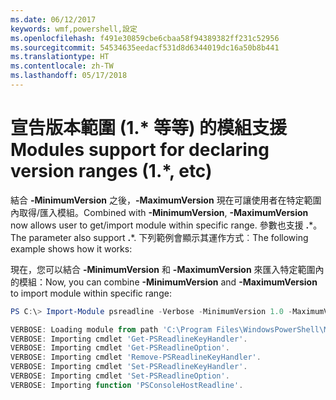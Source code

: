 ```yaml
---
ms.date: 06/12/2017
keywords: wmf,powershell,設定
ms.openlocfilehash: f491e30859cbe6cbaa58f94389382ff231c52956
ms.sourcegitcommit: 54534635eedacf531d8d6344019dc16a50b8b441
ms.translationtype: HT
ms.contentlocale: zh-TW
ms.lasthandoff: 05/17/2018
---
```

# <a name="modules-support-for-declaring-version-ranges-1-etc"></a><span data-ttu-id="7fa43-102">宣告版本範圍 (1.\* 等等) 的模組支援</span><span class="sxs-lookup"><span data-stu-id="7fa43-102">Modules support for declaring version ranges (1.\*, etc)</span></span>
<span data-ttu-id="7fa43-103">結合 **-MinimumVersion** 之後，**-MaximumVersion** 現在可讓使用者在特定範圍內取得/匯入模組。</span><span class="sxs-lookup"><span data-stu-id="7fa43-103">Combined with **-MinimumVersion**, **-MaximumVersion** now allows user to get/import module within specific range.</span></span> <span data-ttu-id="7fa43-104">參數也支援 **.**\*。</span><span class="sxs-lookup"><span data-stu-id="7fa43-104">The parameter also support **.**\*.</span></span> <span data-ttu-id="7fa43-105">下列範例會顯示其運作方式︰</span><span class="sxs-lookup"><span data-stu-id="7fa43-105">The following example shows how it works:</span></span>

<span data-ttu-id="7fa43-106">現在，您可以結合 **-MinimumVersion** 和 **-MaximumVersion** 來匯入特定範圍內的模組：</span><span class="sxs-lookup"><span data-stu-id="7fa43-106">Now, you can combine **-MinimumVersion** and **-MaximumVersion** to import module within specific range:</span></span>

```powershell
PS C:\> Import-Module psreadline -Verbose -MinimumVersion 1.0 -MaximumVersion 1.2.*

VERBOSE: Loading module from path 'C:\Program Files\WindowsPowerShell\Modules\psreadline\1.1\psreadline.psd1'.
VERBOSE: Importing cmdlet 'Get-PSReadlineKeyHandler'.
VERBOSE: Importing cmdlet 'Get-PSReadlineOption'.
VERBOSE: Importing cmdlet 'Remove-PSReadlineKeyHandler'.
VERBOSE: Importing cmdlet 'Set-PSReadlineKeyHandler'.
VERBOSE: Importing cmdlet 'Set-PSReadlineOption'.
VERBOSE: Importing function 'PSConsoleHostReadline'.
```
